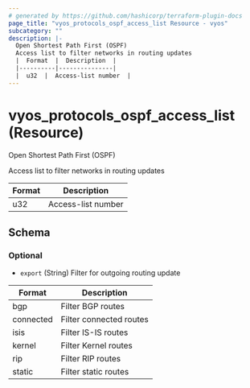 ```yaml
---
# generated by https://github.com/hashicorp/terraform-plugin-docs
page_title: "vyos_protocols_ospf_access_list Resource - vyos"
subcategory: ""
description: |-
  Open Shortest Path First (OSPF)
  Access list to filter networks in routing updates
  |  Format  |  Description  |
  |----------|---------------|
  |  u32  |  Access-list number  |
---
```


# vyos_protocols_ospf_access_list (Resource)

Open Shortest Path First (OSPF)

Access list to filter networks in routing updates

|  Format  |  Description  |
|----------|---------------|
|  u32  |  Access-list number  |



<!-- schema generated by tfplugindocs -->
## Schema

### Optional

- `export` (String) Filter for outgoing routing update

|  Format  |  Description  |
|----------|---------------|
|  bgp  |  Filter BGP routes  |
|  connected  |  Filter connected routes  |
|  isis  |  Filter IS-IS routes  |
|  kernel  |  Filter Kernel routes  |
|  rip  |  Filter RIP routes  |
|  static  |  Filter static routes  |
